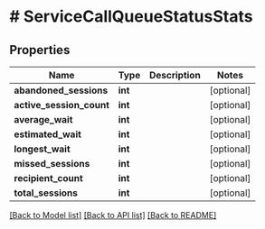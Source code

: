 # # ServiceCallQueueStatusStats

## Properties

Name | Type | Description | Notes
------------ | ------------- | ------------- | -------------
**abandoned_sessions** | **int** |  | [optional]
**active_session_count** | **int** |  | [optional]
**average_wait** | **int** |  | [optional]
**estimated_wait** | **int** |  | [optional]
**longest_wait** | **int** |  | [optional]
**missed_sessions** | **int** |  | [optional]
**recipient_count** | **int** |  | [optional]
**total_sessions** | **int** |  | [optional]

[[Back to Model list]](../../README.md#models) [[Back to API list]](../../README.md#endpoints) [[Back to README]](../../README.md)

